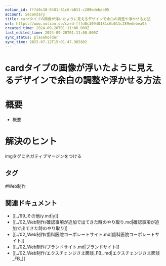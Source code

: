 ```yaml
---
notion_id: fffd0c30-9401-81c6-b011-c289edebea95
account: Secondary
title: cardタイプの画像が浮いたように見えるデザインで余白の調整や浮かせる方法
url: https://www.notion.so/card-fffd0c30940181c6b011c289edebea95
created_time: 2024-09-20T01:11:00.000Z
last_edited_time: 2024-09-20T01:11:00.000Z
sync_status: placeholder
sync_time: 2025-07-12T15:01:47.385802
---
```

# cardタイプの画像が浮いたように見えるデザインで余白の調整や浮かせる方法

# 概要
- 概要
# 解決のヒント
imgタグにネガティブマージンをつける

## タグ

#Web制作 

## 関連ドキュメント

- [[../99_その他/y.md|y]]
- [[../02_Web制作/確認事項が追加で出てきた時のやり取り.md|確認事項が追加で出てきた時のやり取り]]
- [[../02_Web制作/歯科医院コーポレートサイト.md|歯科医院コーポレートサイト]]
- [[../02_Web制作/ブランドサイト.md|ブランドサイト]]
- [[../02_Web制作/エクスチェンジさま面談_FB_.md|エクスチェンジさま面談_FB_]]

